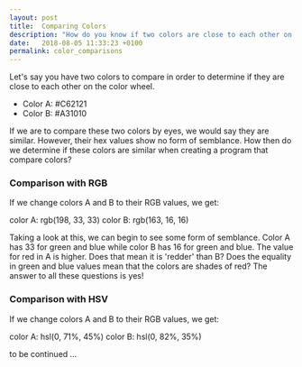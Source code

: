 ```yaml
---
layout: post
title:  Comparing Colors
description: "How do you know if two colors are close to each other on the color wheel? Is it better to use RGB, HSV or ...."
date:   2018-08-05 11:33:23 +0100
permalink: color_comparisons
---
```

Let's say you have two colors to compare in order to determine if they are close to each other on the color wheel.
  - Color A: #C62121
  - Color B: #A31010

If we are to compare these two colors by eyes, we would say they are similar. However, their hex values show no form of semblance. How then do we determine if these colors are similar when creating a program that compare colors?

### Comparison with RGB
If we change colors A and B to their RGB values, we get:

color A: rgb(198, 33, 33)
color B: rgb(163, 16, 16)

Taking a look at this, we can begin to see some form of semblance. Color A has 33 for green and blue while color B has 16 for green and blue. The value for red in A is higher. Does that mean it is 'redder' than B? Does the equality in green and blue values mean that the colors are shades of red? The answer to all these questions is yes! 

### Comparison with HSV

If we change colors A and B to their RGB values, we get:

color A: hsl(0, 71%, 45%)
color B: hsl(0, 82%, 35%)

to be continued ...